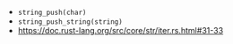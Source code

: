 - `string_push(char)`
- `string_push_string(string)`
- <https://doc.rust-lang.org/src/core/str/iter.rs.html#31-33>